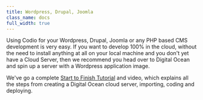 ```yaml
---
title: Wordpress, Drupal, Joomla
class_name: docs
full_width: true
---
```


Using Codio for your Wordpress, Drupal, Joomla or any PHP based CMS development is very easy. If you want to develop 100% in the cloud, without the need to install anything at all on your local machine and you don't yet have a Cloud Server, then we recommend you head over to Digital Ocean and spin up a server with a Wordpress application image. 

We've go a complete [Start to Finish Tutorial](/docs/back-end/do-server) and video, which explains all the steps from creating a Digital Ocean cloud server, importing, coding and deploying.


